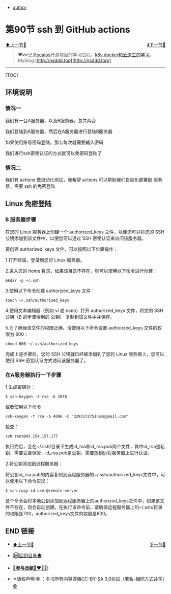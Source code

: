 + [author](http://nsddd.top)

# 第90节 ssh 到 GitHub actions 

<div><a href = '89.md' style='float:left'>⬆️上一节🔗  </a><a href = '91.md' style='float: right'>  ⬇️下一节🔗</a></div>
<br>

> ❤️💕💕记录[sealos](https://github.com/cubxxw/sealos)开源项目的学习过程。[k8s,docker和云原生的学习](https://github.com/cubxxw/sealos)。Myblog:[http://nsddd.top](http://nsddd.top/)

---
[TOC]

## 环境说明

### 情况一

我们有一台A服务器，以及B服务器，总共两台

我们登陆到A服务器，然后在A服务器进行登陆B服务器

如果使用账号密码登陆，那么每次就需要输入密码

我们进行ssh密钥认证的方式就可以免密码登陆了



### 情况二

我们有 actions 做自动化测试，我希望 actions 可以帮助我们自动化部署到 服务器，需要 ssh 的免密登陆



##  Linux 免密登陆

### B 服务器步骤

在您的 Linux 服务器上创建一个 authorized_keys 文件，以便您可以将您的 SSH 公钥添加到该文件中，以便您可以通过 SSH 密钥认证来访问该服务器。

要创建 authorized_keys 文件，可以按照以下步骤操作：

1.打开终端，登录到您的 Linux 服务器。

2.进入您的 home 目录，如果该目录不存在，则可以使用以下命令进行创建：

```
mkdir -p ~/.ssh
```

3.使用以下命令创建 authorized_keys 文件：

```
touch ~/.ssh/authorized_keys
```

4.使用文本编辑器（例如 vi 或 nano）打开 authorized_keys 文件，将您的 SSH 公钥（B 的步骤得到的 公钥） 复制到该文件中并保存。

5.为了确保该文件的权限正确，请使用以下命令设置 authorized_keys 文件的权限为 600：

```
chmod 600 ~/.ssh/authorized_keys
```

完成上述步骤后，您的 SSH 公钥就已经被添加到了您的 Linux 服务器上，您可以使用 SSH 密钥认证方式访问该服务器了。



### 在A服务器执行一下步骤

1.生成密钥对：

```
$ ssh-keygen -t rsa -b 2048
```

或者使用以下命令

```
ssh-keygen -t rsa -b 4096 -C "3293172751nss@gmail.com"
```

检查：

```
ssh root@43.154.157.177
```





执行完后，会在~/.ssh/目录下生成id_rsa和id_rsa.pub两个文件，其中id_rsa是私钥，需要妥善保管，id_rsa.pub是公钥，需要放到远程服务器上进行认证。



2.将公钥添加到远程服务器：

将公钥id_rsa.pub的内容复制到远程服务器的~/.ssh/authorized_keys文件中，可以使用以下命令实现：

```
$ ssh-copy-id user@remote-server
```

这个命令会将本地公钥添加到远程服务器上的authorized_keys文件中，如果该文件不存在，则会自动创建。在执行该命令前，请确保远程服务器上的~/.ssh/目录的权限是700，authorized_keys文件的权限是600。





## END 链接
<ul><li><div><a href = '89.md' style='float:left'>⬆️上一节🔗  </a><a href = '91.md' style='float: right'>  ️下一节🔗</a></div></li></ul>

+ [Ⓜ️回到目录🏠](../README.md)

+ [**🫵参与贡献💞❤️‍🔥💖**](https://nsddd.top/archives/contributors))

+ ✴️版权声明 &copy; ：本书所有内容遵循[CC-BY-SA 3.0协议（署名-相同方式共享）&copy;](http://zh.wikipedia.org/wiki/Wikipedia:CC-by-sa-3.0协议文本) 
